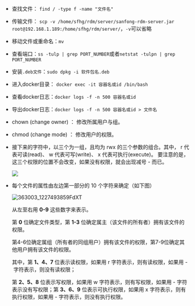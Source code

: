 - 查找文件： `find / -type f -name "文件名"`

- 传输文件： `scp -v /home/sfhg/rdm/server/sanfong-rdm-server.jar root@192.168.1.189:/home/sfhg/rdm/server/`，`-v`可以省略

- 移动文件或重命名：`mv`

- 查看端口：`ss -tulp | grep PORT_NUMBER`或者`netstat -tulpn | grep PORT_NUMBER`

- 安装`.deb文件`：`sudo dpkg -i 软件包名.deb`

- 进入docker目录： `docker exec -it 容器名或id /bin/bash`

- 查看docker日志：`docker logs -f -n 500 容器名或id`

- 导出docker日志：`docker logs -f -n 500 容器名或id > 文件名`

- chown (change owner) ： 修改所属用户与组。

- chmod (change mode) ： 修改用户的权限。

- 接下来的字符中，以三个为一组，且均为 rwx 的三个参数的组合。其中， r 代表可读(read)、 w 代表可写(write)、 x 代表可执行(execute)。 要注意的是，这三个权限的位置不会改变，如果没有权限，就会出现减号 - 而已。
  
  ![](https://www.runoob.com/wp-content/uploads/2014/06/file-llls22.jpg)

- 每个文件的属性由左边第一部分的 10 个字符来确定（如下图）
  
   ![363003_1227493859FdXT](https://www.runoob.com/wp-content/uploads/2014/06/363003_1227493859FdXT.png)
  
  从左至右用 **0-9** 这些数字来表示。
  
  第 **0** 位确定文件类型，第 **1-3** 位确定属主（该文件的所有者）拥有该文件的权限。
  
  第4-6位确定属组（所有者的同组用户）拥有该文件的权限，第7-9位确定其他用户拥有该文件的权限。
  
  其中，第 **1、4、7** 位表示读权限，如果用 r 字符表示，则有读权限，如果用 - 字符表示，则没有读权限；
  
  第 **2、5、8** 位表示写权限，如果用 w 字符表示，则有写权限，如果用 - 字符表示没有写权限；第 **3、6、9** 位表示可执行权限，如果用 x 字符表示，则有执行权限，如果用 - 字符表示，则没有执行权限。

